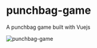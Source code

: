 # punchbag-game

A punchbag game built with Vuejs

![punchbag-game](https://user-images.githubusercontent.com/58858236/206171650-e9c9e9ce-6426-4e13-9e48-b1ba3324509f.PNG)
